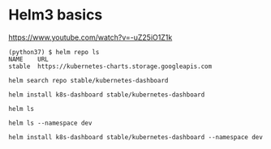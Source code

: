 # Helm3 basics

https://www.youtube.com/watch?v=-uZ25iO1Z1k

```
(python37) $ helm repo ls
NAME    URL                                             
stable  https://kubernetes-charts.storage.googleapis.com
```

```helm search repo stable/kubernetes-dashboard```

```
helm install k8s-dashboard stable/kubernetes-dashboard
```

```
helm ls
```

```
helm ls --namespace dev 
```
```
helm install k8s-dashboard stable/kubernetes-dashboard --namespace dev
```

